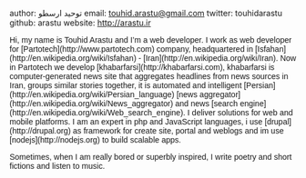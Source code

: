 author: توحید ارسطو
email: touhid.arastu@gmail.com
twitter: touhidarastu
github: arastu
website: http://arastu.ir

<div style="text-align: left; direction: ltr; font-family: sans-serif;"> 
Hi, my name is Touhid Arastu and I’m a web developer.
I work as web developer for [Partotech](http://www.partotech.com) company, headquartered in [Isfahan](http://en.wikipedia.org/wiki/Isfahan) - [Iran](http://en.wikipedia.org/wiki/Iran). 
Now in Partotech we develop [khabarfarsi](http://khabarfarsi.com), khabarfarsi is computer-generated news site that aggregates headlines from news sources in Iran, groups similar stories together, it is automated and intelligent [Persian](http://en.wikipedia.org/wiki/Persian_language)  [news aggregator](http://en.wikipedia.org/wiki/News_aggregator) and news [search engine](http://en.wikipedia.org/wiki/Web_search_engine).
I deliver solutions for web and mobile platforms.
I am an expert in php and JavaScript languages, i use [drupal](http://drupal.org) as framework for create site, portal and weblogs and im use [nodejs](http://nodejs.org) to build scalable apps. 

Sometimes, when I am really bored or superbly inspired, I write poetry and short fictions and listen to music.
</div>
